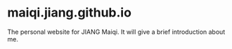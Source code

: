 # maiqi.jiang.github.io
The personal website for JIANG Maiqi. It will give a brief introduction about me.
